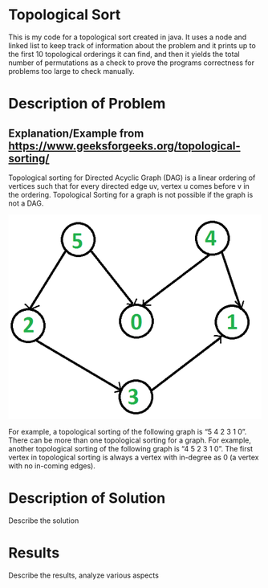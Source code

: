 # Topological Sort

This is my code for a topological sort created in java. It uses a node and linked list to keep track of information about the problem and it prints up to the first 10 topological orderings it can find, and then it yields the total number of permutations as a check to prove the programs correctness for problems too large to check manually.

# Description of Problem

## Explanation/Example from https://www.geeksforgeeks.org/topological-sorting/

Topological sorting for Directed Acyclic Graph (DAG) is a linear ordering of vertices such that for every directed edge uv, vertex u comes before v in the ordering. Topological Sorting for a graph is not possible if the graph is not a DAG.

![Image](example.png)

For example, a topological sorting of the following graph is “5 4 2 3 1 0”. There can be more than one topological sorting for a graph. For example, another topological sorting of the following graph is “4 5 2 3 1 0”. The first vertex in topological sorting is always a vertex with in-degree as 0 (a vertex with no in-coming edges).

# Description of Solution

Describe the solution

# Results

Describe the results, analyze various aspects
